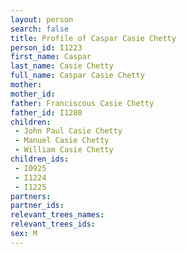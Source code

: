 ```yaml
---
layout: person
search: false
title: Profile of Caspar Casie Chetty
person_id: I1223
first_name: Caspar
last_name: Casie Chetty
full_name: Caspar Casie Chetty
mother: 
mother_id: 
father: Franciscous Casie Chetty
father_id: I1280
children:
 - John Paul Casie Chetty
 - Manuel Casie Chetty
 - William Casie Chetty
children_ids:
 - I0925
 - I1224
 - I1225
partners:
partner_ids:
relevant_trees_names:
relevant_trees_ids:
sex: M
---
```


